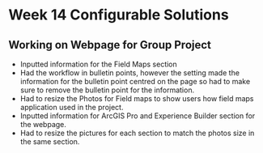 # Week 14 Configurable Solutions 

## Working on Webpage for Group Project

-	Inputted information for the Field Maps section
-	Had the workflow in bulletin points, however the setting made the information for the bulletin point centred on the page so had to make sure to remove the bulletin point for the information. 
-	Had to resize the Photos for Field maps to show users how field maps application used in the project.
-	Inputted information for ArcGIS Pro and Experience Builder section for the webpage.
-	Had to resize the pictures for each section to match the photos size in the same section.